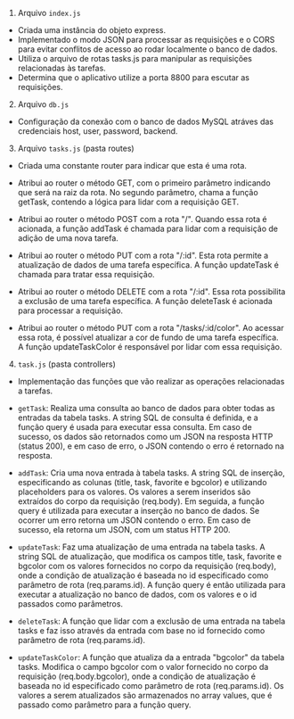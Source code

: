 1. Arquivo `index.js`

- Criada uma instância do objeto express.
- Implementado o modo JSON para processar as requisições e o CORS para evitar conflitos de acesso ao rodar localmente o banco de dados.
- Utiliza o arquivo de rotas tasks.js para manipular as requisições relacionadas às tarefas.
- Determina que o aplicativo utilize a porta 8800 para escutar as requisições.

2. Arquivo `db.js`

- Configuração da conexão com o banco de dados MySQL atráves das credenciais host, user, password, backend.

3. Arquivo `tasks.js` (pasta routes)

- Criada uma constante router para indicar que esta é uma rota.

- Atribui ao router o método GET, com o primeiro parâmetro indicando que será na raiz da rota. No segundo parâmetro, chama a função getTask, contendo a lógica para lidar com a requisição GET.

- Atribui ao router o método POST com a rota "/". Quando essa rota é acionada, a função addTask é chamada para lidar com a requisição de adição de uma nova tarefa.

- Atribui ao router o método PUT com a rota "/:id". Esta rota permite a atualização de dados de uma tarefa específica. A função updateTask é chamada para tratar essa requisição.

- Atribui ao router o método DELETE com a rota "/:id". Essa rota possibilita a exclusão de uma tarefa específica. A função deleteTask é acionada para processar a requisição.

- Atribui ao router o método PUT com a rota "/tasks/:id/color". Ao acessar essa rota, é possível atualizar a cor de fundo de uma tarefa específica. A função updateTaskColor é responsável por lidar com essa requisição.

4. `task.js` (pasta controllers)

- Implementação das funções que vão realizar as operações relacionadas a tarefas.

- `getTask`: Realiza uma consulta ao banco de dados para obter todas as entradas da tabela tasks. A string SQL de consulta é definida, e a função query é usada para executar essa consulta. Em caso de sucesso, os dados são retornados como um JSON na resposta HTTP (status 200), e em caso de erro, o JSON contendo o erro é retornado na resposta.

- `addTask`: Cria uma nova entrada à tabela tasks. A string SQL de inserção, especificando as colunas (title, task, favorite e bgcolor) e utilizando placeholders para os valores. Os valores a serem inseridos são extraídos do corpo da requisição (req.body). Em seguida, a função query é utilizada para executar a inserção no banco de dados. Se ocorrer um erro retorna um JSON contendo o erro. Em caso de sucesso, ela retorna um JSON, com um status HTTP 200.

- `updateTask`: Faz uma atualização de uma entrada na tabela tasks. A string SQL de atualização, que modifica os campos title, task, favorite e bgcolor com os valores fornecidos no corpo da requisição (req.body), onde a condição de atualização é baseada no id especificado como parâmetro de rota (req.params.id). A função query é então utilizada para executar a atualização no banco de dados, com os valores e o id passados como parâmetros.

- `deleteTask`: A função que lidar com a exclusão de uma entrada na tabela tasks e faz isso através da entrada com base no id fornecido como parâmetro de rota (req.params.id).

- `updateTaskColor`: A função que atualiza da a entrada "bgcolor" da tabela tasks. Modifica o campo bgcolor com o valor fornecido no corpo da requisição (req.body.bgcolor), onde a condição de atualização é baseada no id especificado como parâmetro de rota (req.params.id). Os valores a serem atualizados são armazenados no array values, que é passado como parâmetro para a função query.
